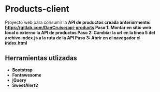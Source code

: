 # Products-client
Proyecto web para consumir la <b>API de productos<b> creada anteriormente:  https://gitlab.com/DanCruise/api-products
Paso 1: Montar en sitio web local o externo la <b>API de productos</b>
Paso 2: Cambiar la <b>url</b> en la línea 5 del archivo <b>index.js</b> a la ruta de la API
Paso 3: Abrir en el navegador el index.html


## Herramientas utlizadas
- Bootstrap
- Fontawesome
- jQuery
- SweetAlert2